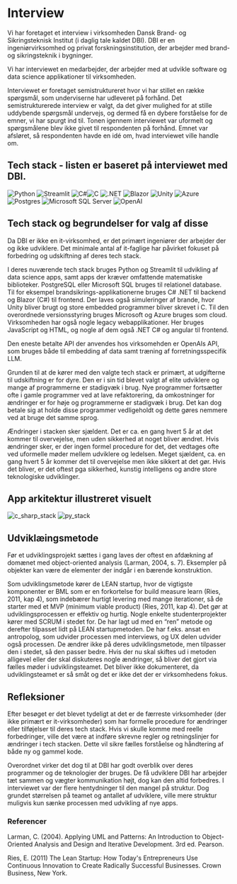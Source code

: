 # Interview
Vi har foretaget et interview i virksomheden Dansk Brand- og Sikringsteknisk Institut (i daglig tale kaldet DBI). DBI er en ingeniørvirksomhed og privat forskningsinstitution, der arbejder med brand- og sikringsteknik i bygninger.

Vi har interviewet en medarbejder, der arbejder med at udvikle software og data science applikationer til virksomheden.

Interviewet er foretaget semistruktureret  hvor vi har stillet en række spørgsmål, som underviserne har udleveret på forhånd. Det semistrukturerede interview er valgt, da det giver mulighed for at stille uddybende spørgsmål undervejs, og dermed få en dybere forståelse for de emner, vi har spurgt ind til. Tonen igennem interviewet var uformelt og spørgsmålene blev ikke givet til respondenten på forhånd. Emnet var afsløret, så respondenten havde en idé om, hvad interviewet ville handle om.  


## Tech stack - listen er baseret på interviewet med DBI.

![Python](https://img.shields.io/badge/Python-%233776AB?style=flat-square&logo=python&logoColor=white)
![Streamlit](https://img.shields.io/badge/Streamlit-%235F8FFF?style=flat-square&logo=streamlit&logoColor=white)
![C#](https://img.shields.io/badge/C%23-239120?style=flat-square&logo=c-sharp&logoColor=white)![C](https://img.shields.io/badge/C-00599C?style=flat-square&logo=c&logoColor=white)
![.NET](https://img.shields.io/badge/.NET-512BD4?style=flat-square&logo=.net&logoColor=white)
![Blazor](https://img.shields.io/badge/Blazor-512BD4?style=flat-square&logo=blazor&logoColor=white)
![Unity](https://img.shields.io/badge/Unity-000000?style=flat-square&logo=unity&logoColor=white)
![Azure](https://img.shields.io/badge/Azure-0078D4?style=flat-square&logo=microsoft-azure&logoColor=white)
![Postgres](https://img.shields.io/badge/Postgres-336791?style=flat-square&logo=postgresql&logoColor=white)
![Microsoft SQL Server](https://img.shields.io/badge/Microsoft%20SQL%20Server-CC2927?style=flat-square&logo=microsoft-sql-server&logoColor=white)
![OpenAI](https://img.shields.io/badge/OpenAI-412991?style=flat-square&logo=openai&logoColor=white)


## Tech stack og begrundelser for valg af disse  

Da DBI er ikke en it-virksomhed, er det primært ingeniører der arbejder der og ikke udviklere. Det minimale antal af it-faglige har påvirket fokuset på forbedring og udskiftning af deres tech stack. 

I deres nuværende tech stack bruges Python og Streamlit  til udvikling af data science apps, samt apps der kræver omfattende matematiske biblioteker. 
PostgreSQL eller Microsoft SQL bruges til relationel database.  
Til for eksempel  brandsikrings-applikationerne bruges C# .NET til backend og Blazor (C#) til frontend.
Der laves også simuleringer af brande, hvor Unity bliver brugt og store embedded programmer bliver skrevet i C. Til den overordnede versionsstyring bruges Microsoft og Azure bruges som cloud. 
Virksomheden har også nogle legacy webapplikationer. Her bruges JavaScript og HTML, og nogle af dem også .NET C# og angular til frontend. 

Den eneste betalte API der anvendes hos virksomehden er OpenAIs API, som bruges både til embedding af data samt træning af forretningsspecifik LLM.

Grunden til at de kører med den valgte tech stack er primært, at udgifterne  til udskiftning er for dyre. Den er i sin tid blevet valgt af elite udviklere og mange af programmerne er stadigvæk i brug.  Nye programmer fortsætter ofte i gamle programmer ved at lave refaktorering, da omkostninger for ændringer er for høje og programmerne er stadigvæk i brug. Det kan dog betale sig at holde disse programmer vedligeholdt og dette gøres nemmere ved at bruge det samme sprog.   

Ændringer i stacken sker sjældent. Det er ca. en gang hvert 5 år at det kommer til overvejelse, men uden sikkerhed at noget bliver ændret.  Hvis ændringer sker, er der ingen formel procedure for det, det vedtages ofte ved uformelle møder mellem udviklere og ledelsen. 
Meget sjældent, ca. en gang hvert 5 år kommer det til overvejelse men ikke sikkert at det gør. Hvis det bliver, er det oftest pga sikkerhed, kunstig intelligens og andre store teknologiske udviklinger.

## App arkitektur illustreret visuelt 
![c_sharp_stack](https://github.com/FrederikGJ/ideer_projekt_sys/assets/113090989/8cc2c7c0-1bb0-4da8-83bd-2e318380cb48)
![py_stack](https://github.com/FrederikGJ/ideer_projekt_sys/assets/113090989/d262411d-fe8e-41fc-8fef-96aa17efb7e7)

## Udviklæingsmetode 

Før et udviklingsprojekt sættes i gang laves der oftest en afdækning af domænet med object-oriented analysis (Larman, 2004, s. 7). Eksempler på objekter kan være de elementer der indgår i en bærende konstruktion. 

Som udviklingsmetode kører de LEAN startup, hvor de vigtigste komponenter er BML som er en forkortelse for build measure learn (Ries, 2011, kap 4), som indebærer hurtigt levering med mange iterationer, så de starter med et MVP (minimum viable product)  (Ries, 2011, kap 4). Det gør at udviklingsprocessen er effektiv og hurtig. Nogle enkelte studenterprojekter kører med SCRUM i stedet for. De har lagt ud med en “ren” metode og derefter tilpasset lidt på LEAN startupmetoden. De har f.eks. ansat en antropolog, som udvider processen med interviews, og UX delen udvider også processen. De ændrer ikke på deres udviklingsmetode, men tilpasser den i stedet, så den passer bedre. Hvis der nu skal skiftes ud i metoden alligevel eller der skal diskuteres nogle ændringer, så bliver det gjort via fælles møder i udviklingsteamet. Det bliver ikke dokumenteret, da udviklingsteamet er så småt og det er ikke det der er virksomhedens fokus. 

## Refleksioner 

Efter besøget er det blevet  tydeligt at det er de færreste virksomheder (der ikke primært er it-virksomheder) som har formelle procedure for ændringer eller tilføjelser til deres tech stack. Hvis vi skulle komme med reelle forbedringer, ville det være at indføre skrevne regler og retningslinjer for ændringer i tech stacken. Dette vil sikre fælles forståelse og håndtering af  både ny og gammel kode. 

Overordnet virker det dog til at DBI har godt overblik over deres programmer og de teknologier der bruges. De få udviklere DBI har arbejder  tæt sammen og vægter kommunikation højt, dog kan den altid forbedres.  I interviewet var der flere hentydninger til den mangel på struktur. Dog grundet størrelsen på teamet og antallet af udviklere, ville mere struktur muligvis kun sænke processen med udvikling af nye apps. 

### Referencer

Larman, C. (2004). Applying UML and Patterns: An Introduction to Object-Oriented Analysis and Design and Iterative Development. 3rd ed. Pearson.

Ries, E. (2011) The Lean Startup: How Today's Entrepreneurs Use Continuous Innovation to Create Radically Successful Businesses. Crown Business, New York.
